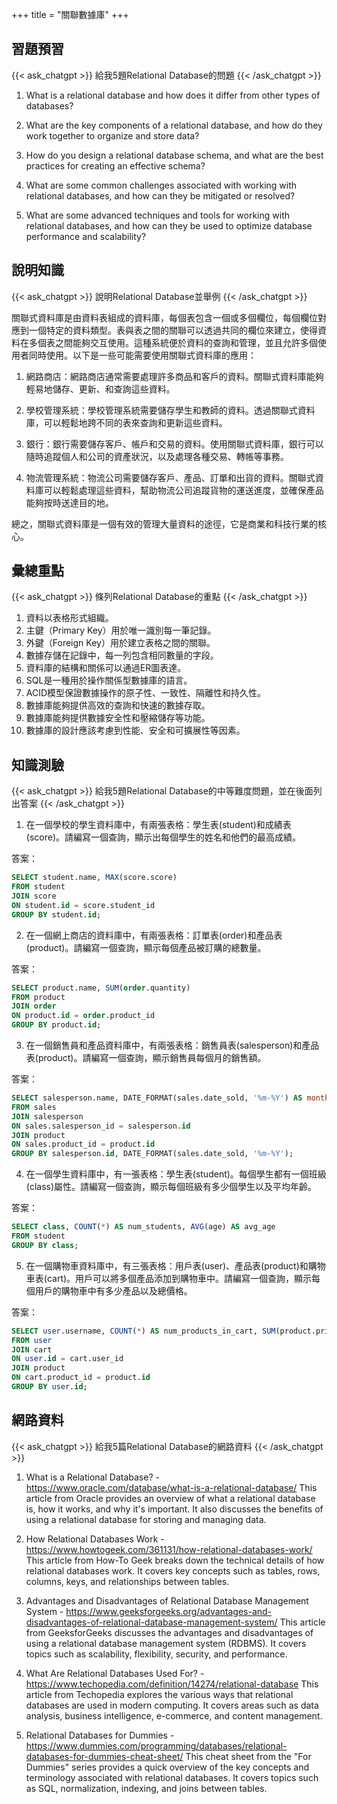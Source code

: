 +++
title = "關聯數據庫"
+++
## 習題預習
{{< ask_chatgpt >}}
給我5題Relational Database的問題
{{< /ask_chatgpt >}}



1. What is a relational database and how does it differ from other types of databases?

2. What are the key components of a relational database, and how do they work together to organize and store data?

3. How do you design a relational database schema, and what are the best practices for creating an effective schema?

4. What are some common challenges associated with working with relational databases, and how can they be mitigated or resolved?

5. What are some advanced techniques and tools for working with relational databases, and how can they be used to optimize database performance and scalability?   

## 說明知識
{{< ask_chatgpt >}}
說明Relational Database並舉例
{{< /ask_chatgpt >}}



關聯式資料庫是由資料表組成的資料庫，每個表包含一個或多個欄位，每個欄位對應到一個特定的資料類型。表與表之間的關聯可以透過共同的欄位來建立，使得資料在多個表之間能夠交互使用。這種系統便於資料的查詢和管理，並且允許多個使用者同時使用。以下是一些可能需要使用關聯式資料庫的應用：

1. 網路商店：網路商店通常需要處理許多商品和客戶的資料。關聯式資料庫能夠輕易地儲存、更新、和查詢這些資料。

2. 學校管理系統：學校管理系統需要儲存學生和教師的資料。透過關聯式資料庫，可以輕鬆地跨不同的表來查詢和更新這些資料。

3. 銀行：銀行需要儲存客戶、帳戶和交易的資料。使用關聯式資料庫，銀行可以隨時追蹤個人和公司的資產狀況，以及處理各種交易、轉帳等事務。

4. 物流管理系統：物流公司需要儲存客戶、產品、訂單和出貨的資料。關聯式資料庫可以輕鬆處理這些資料，幫助物流公司追蹤貨物的運送進度，並確保產品能夠按時送達目的地。

總之，關聯式資料庫是一個有效的管理大量資料的途徑，它是商業和科技行業的核心。   

## 彙總重點
{{< ask_chatgpt >}}
條列Relational Database的重點
{{< /ask_chatgpt >}}



1. 資料以表格形式組織。
2. 主鍵（Primary Key）用於唯一識別每一筆記錄。
3. 外鍵（Foreign Key）用於建立表格之間的關聯。
4. 數據存儲在記錄中，每一列包含相同數量的字段。
5. 資料庫的結構和關係可以通過ER圖表達。
6. SQL是一種用於操作關係型數據庫的語言。
7. ACID模型保證數據操作的原子性、一致性、隔離性和持久性。
8. 數據庫能夠提供高效的查詢和快速的數據存取。
9. 數據庫能夠提供數據安全性和壓縮儲存等功能。
10. 數據庫的設計應該考慮到性能、安全和可擴展性等因素。   

## 知識測驗
{{< ask_chatgpt >}}
給我5題Relational Database的中等難度問題，並在後面列出答案
{{< /ask_chatgpt >}}



1. 在一個學校的學生資料庫中，有兩張表格：學生表(student)和成績表(score)。請編寫一個查詢，顯示出每個學生的姓名和他們的最高成績。

答案：

```sql
SELECT student.name, MAX(score.score) 
FROM student 
JOIN score 
ON student.id = score.student_id 
GROUP BY student.id;
```

2. 在一個網上商店的資料庫中，有兩張表格：訂單表(order)和產品表(product)。請編寫一個查詢，顯示每個產品被訂購的總數量。

答案：

```sql
SELECT product.name, SUM(order.quantity) 
FROM product 
JOIN order 
ON product.id = order.product_id 
GROUP BY product.id;
```

3. 在一個銷售員和產品資料庫中，有兩張表格：銷售員表(salesperson)和產品表(product)。請編寫一個查詢，顯示銷售員每個月的銷售額。

答案：

```sql
SELECT salesperson.name, DATE_FORMAT(sales.date_sold, '%m-%Y') AS month, SUM(product.price * sales.quantity_sold) AS sales_total 
FROM sales 
JOIN salesperson 
ON sales.salesperson_id = salesperson.id 
JOIN product 
ON sales.product_id = product.id 
GROUP BY salesperson.id, DATE_FORMAT(sales.date_sold, '%m-%Y');
```

4. 在一個學生資料庫中，有一張表格：學生表(student)。每個學生都有一個班級(class)屬性。請編寫一個查詢，顯示每個班級有多少個學生以及平均年齡。

答案：

```sql
SELECT class, COUNT(*) AS num_students, AVG(age) AS avg_age 
FROM student 
GROUP BY class;
```

5. 在一個購物車資料庫中，有三張表格：用戶表(user)、產品表(product)和購物車表(cart)。用戶可以將多個產品添加到購物車中。請編寫一個查詢，顯示每個用戶的購物車中有多少產品以及總價格。

答案：

```sql
SELECT user.username, COUNT(*) AS num_products_in_cart, SUM(product.price) AS total_price 
FROM user 
JOIN cart 
ON user.id = cart.user_id 
JOIN product 
ON cart.product_id = product.id 
GROUP BY user.id;
```   

## 網路資料
{{< ask_chatgpt >}}
給我5篇Relational Database的網路資料
{{< /ask_chatgpt >}}



1. What is a Relational Database? - https://www.oracle.com/database/what-is-a-relational-database/
This article from Oracle provides an overview of what a relational database is, how it works, and why it's important. It also discusses the benefits of using a relational database for storing and managing data.

2. How Relational Databases Work - https://www.howtogeek.com/361131/how-relational-databases-work/
This article from How-To Geek breaks down the technical details of how relational databases work. It covers key concepts such as tables, rows, columns, keys, and relationships between tables.

3. Advantages and Disadvantages of Relational Database Management System - https://www.geeksforgeeks.org/advantages-and-disadvantages-of-relational-database-management-system/
This article from GeeksforGeeks discusses the advantages and disadvantages of using a relational database management system (RDBMS). It covers topics such as scalability, flexibility, security, and performance.

4. What Are Relational Databases Used For? - https://www.techopedia.com/definition/14274/relational-database
This article from Techopedia explores the various ways that relational databases are used in modern computing. It covers areas such as data analysis, business intelligence, e-commerce, and content management.

5. Relational Databases for Dummies - https://www.dummies.com/programming/databases/relational-databases-for-dummies-cheat-sheet/
This cheat sheet from the "For Dummies" series provides a quick overview of the key concepts and terminology associated with relational databases. It covers topics such as SQL, normalization, indexing, and joins between tables.   

